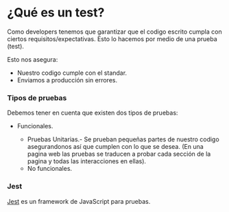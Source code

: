 # ¿Qué es un test?
Como developers tenemos que garantizar que el codigo escrito cumpla con ciertos requisitos/expectativas. Esto lo hacemos por medio de una prueba (test).

Esto nos asegura:

* Nuestro codigo cumple con el standar.
* Enviamos a producción sin errores.
### Tipos de pruebas
Debemos tener en cuenta que existen dos tipos de pruebas:

* Funcionales.

    * Pruebas Unitarias.- Se prueban pequeñas partes de nuestro codigo asegurandonos así que cumplen con lo que se desea. (En una pagina web las pruebas se traducen a probar cada sección de la pagina y todas las interacciones en ellas).
    * No funcionales.

### Jest
[Jest](https://jestjs.io/) es un framework de JavaScript para pruebas.
